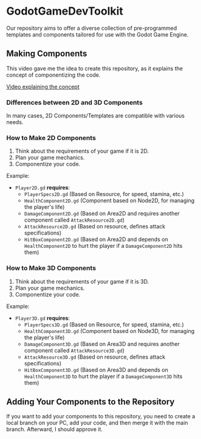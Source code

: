 # GodotGameDevToolkit

Our repository aims to offer a diverse collection of pre-programmed templates and components tailored for use with the Godot Game Engine.

## Making Components

This video gave me the idea to create this repository, as it explains the concept of componentizing the code.

[Video explaining the concept](https://www.youtube.com/watch?v=74y6zWZfQKk)

### Differences between 2D and 3D Components

In many cases, 2D Components/Templates are compatible with various needs.

### How to Make 2D Components

1. Think about the requirements of your game if it is 2D.
2. Plan your game mechanics.
3. Componentize your code.

Example:

-   `Player2D.gd` **requires**:
    -   `PlayerSpecs2D.gd` (Based on Resource, for speed, stamina, etc.)
    -   `HealthComponent2D.gd` (Component based on Node2D, for managing the player's life)
    -   `DamageComponent2D.gd` (Based on Area2D and requires another component called `AttackResource2D.gd`)
    -   `AttackResource2D.gd` (Based on resource, defines attack specifications)
    -   `HitBoxComponent2D.gd` (Based on Area2D and depends on `HealthComponent2D` to hurt the player if a `DamageComponent2D` hits them)

### How to Make 3D Components

1. Think about the requirements of your game if it is 3D.
2. Plan your game mechanics.
3. Componentize your code.

Example:

-   `Player3D.gd` **requires**:
    -   `PlayerSpecs3D.gd` (Based on Resource, for speed, stamina, etc.)
    -   `HealthComponent3D.gd` (Component based on Node3D, for managing the player's life)
    -   `DamageComponent3D.gd` (Based on Area3D and requires another component called `AttackResource3D.gd`)
    -   `AttackResource3D.gd` (Based on resource, defines attack specifications)
    -   `HitBoxComponent3D.gd` (Based on Area3D and depends on `HealthComponent3D` to hurt the player if a `DamageComponent3D` hits them)

## Adding Your Components to the Repository

If you want to add your components to this repository, you need to create a local branch on your PC, add your code, and then merge it with the main branch. Afterward, I should approve it.
